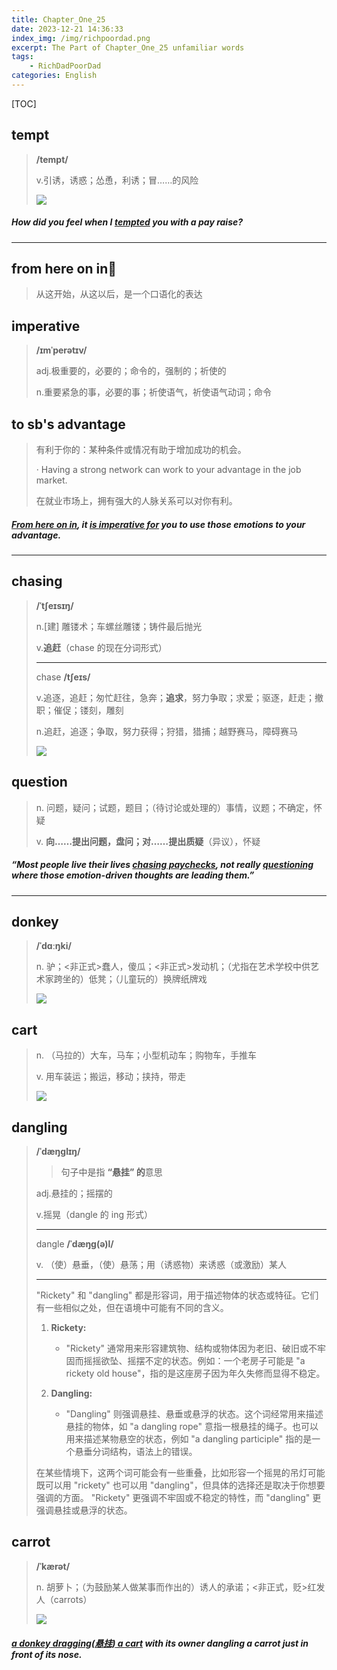 ```yaml
---
title: Chapter_One_25
date: 2023-12-21 14:36:33
index_img: /img/richpoordad.png
excerpt: The Part of Chapter_One_25 unfamiliar words
tags: 
    - RichDadPoorDad
categories: English
---
```


[TOC]

## tempt

> **/tempt/**
>
> v.引诱，诱惑；怂恿，利诱；冒……的风险
>
> ![](https://oimagea7.ydstatic.com/image?id=8700316913511084783&product=kid-dict&w=240)

##### How did you feel when I **<u>tempted</u>** you with a pay raise?

---

## from here on in🚩

> 从这开始，从这以后，是一个口语化的表达

## imperative

> **/ɪmˈperətɪv/**
>
> adj.极重要的，必要的；命令的，强制的；祈使的
>
> n.重要紧急的事，必要的事；祈使语气，祈使语气动词；命令

## to sb's advantage

> 有利于你的：某种条件或情况有助于增加成功的机会。
>
> · Having a strong network can work to your advantage in the job market.
>
> 在就业市场上，拥有强大的人脉关系可以对你有利。

##### **<u>From here on in</u>**, it <u>is **imperative** for</u> you to use those emotions **to your advantage**.

---

## chasing

> **/ˈtʃeɪsɪŋ/**
>
> n.[建] 雕镂术；车螺丝雕镂；铸件最后抛光
> 
>v.**追赶**（chase 的现在分词形式）
> 
> ---
>
> chase **/tʃeɪs/**
>
> v.追逐，追赶；匆忙赶往，急奔；**追求**，努力争取；求爱；驱逐，赶走；撤职；催促；镂刻，雕刻
>
> n.追赶，追逐；争取，努力获得；狩猎，猎捕；越野赛马，障碍赛马
>
> ![](https://ydlunacommon-cdn.nosdn.127.net/e983665500be802206ddb974c6c6f51c.jpg?)

## question

> n.
> 问题，疑问；试题，题目；（待讨论或处理的）事情，议题；不确定，怀疑
>
> v.
> **向……提出问题，盘问；对……提出质疑**（异议），怀疑

##### “Most people live their lives <u>**chasing** paychecks</u>, not really **<u>questioning</u>** where those emotion-driven thoughts are leading them.”

---

## donkey

> **/ˈdɑːŋki/**
>
> n.
> 驴；<非正式>蠢人，傻瓜；<非正式>发动机；（尤指在艺术学校中供艺术家跨坐的）低凳；（儿童玩的）换牌纸牌戏
>
> ![](https://ydlunacommon-cdn.nosdn.127.net/44f9352ee5f6969a09880268e6696a47.jpg)

## cart

> n.
> （马拉的）大车，马车；小型机动车；购物车，手推车
>
> v.
> 用车装运；搬运，移动；挟持，带走
>
> ![](https://ydlunacommon-cdn.nosdn.127.net/ac91ac4cd45d73dc687c52052bac6e12.jpg?)

## dangling

> **/ˈdæŋɡlɪŋ/**
>
> > 句子中是指  **“悬挂” 的**意思
>
> adj.悬挂的；摇摆的
>
> v.摇晃（dangle 的 ing 形式）
>
> ---
>
> dangle **/ˈdæŋɡ(ə)l/**
>
> v.
> （使）悬垂，（使）悬荡；用（诱惑物）来诱惑（或激励）某人
>
> ---
>
> "Rickety" 和 "dangling" 都是形容词，用于描述物体的状态或特征。它们有一些相似之处，但在语境中可能有不同的含义。
>
> 1. **Rickety:**
>    - "Rickety" 通常用来形容建筑物、结构或物体因为老旧、破旧或不牢固而摇摇欲坠、摇摆不定的状态。例如：一个老房子可能是 "a rickety old house"，指的是这座房子因为年久失修而显得不稳定。
>
> 2. **Dangling:**
>    - "Dangling" 则强调悬挂、悬垂或悬浮的状态。这个词经常用来描述悬挂的物体，如 "a dangling rope" 意指一根悬挂的绳子。也可以用来描述某物悬空的状态，例如 "a dangling participle" 指的是一个悬垂分词结构，语法上的错误。
>
> 在某些情境下，这两个词可能会有一些重叠，比如形容一个摇晃的吊灯可能既可以用 "rickety" 也可以用 "dangling"，但具体的选择还是取决于你想要强调的方面。 "Rickety" 更强调不牢固或不稳定的特性，而 "dangling" 更强调悬挂或悬浮的状态。

## carrot

> **/ˈkærət/**
>
> n.
> 胡萝卜；（为鼓励某人做某事而作出的）诱人的承诺；<非正式，贬>红发人（carrots）
>
> ![](https://ydlunacommon-cdn.nosdn.127.net/47aecc3eb3cb81629f0a5eb59964bed4.jpg?)

##### <u>a **donkey** **dragging(悬挂)** a **cart**</u> with its owner dangling a **carrot** just in front of its nose. 
